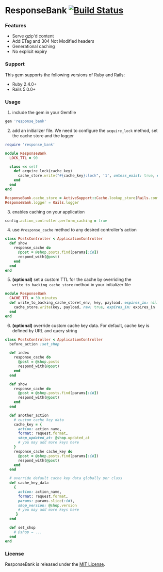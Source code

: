 # ResponseBank [![Build Status](https://secure.travis-ci.org/Shopify/response_bank.png)](http://travis-ci.org/Shopify/response_bank)

### Features

* Serve gzip'd content
* Add ETag and 304 Not Modified headers
* Generational caching
* No explicit expiry

### Support

This gem supports the following versions of Ruby and Rails:

* Ruby 2.4.0+
* Rails 5.0.0+

### Usage

1. include the gem in your Gemfile

```ruby
gem 'response_bank'
```

2. add an initializer file. We need to configure the `acquire_lock` method, set the cache store and the logger

```ruby
require 'response_bank'

module ResponseBank
  LOCK_TTL = 90

  class << self
    def acquire_lock(cache_key)
      cache_store.write("#{cache_key}:lock", '1', unless_exist: true, expires_in: LOCK_TTL, raw: true)
    end
  end
end

ResponseBank.cache_store = ActiveSupport::Cache.lookup_store(Rails.configuration.cache_store)
ResponseBank.logger = Rails.logger

```

3. enables caching on your application
```ruby
config.action_controller.perform_caching = true
```

4. use `#response_cache` method to any desired controller's action

```ruby
class PostsController < ApplicationController
  def show
    response_cache do
      @post = @shop.posts.find(params[:id])
      respond_with(@post)
    end
  end
end
```

5. **(optional)** set a custom TTL for the cache by overriding the `write_to_backing_cache_store` method in your initializer file
```ruby
module ResponseBank
  CACHE_TTL = 30.minutes
  def write_to_backing_cache_store(_env, key, payload, expires_in: nil)
    cache_store.write(key, payload, raw: true, expires_in: expires_in || CACHE_TTL)
  end
end
```

6. **(optional)** override custom cache key data. For default, cache key is defined by URL and query string

```ruby
class PostsController < ApplicationController
  before_action :set_shop

  def index
    response_cache do
      @post = @shop.posts
      respond_with(@post)
    end
  end

  def show
    response_cache do
      @post = @shop.posts.find(params[:id])
      respond_with(@post)
    end
  end

  def another_action
    # custom cache key data
    cache_key = {
      action: action_name,
      format: request.format,
      shop_updated_at: @shop.updated_at
      # you may add more keys here
    }
    response_cache cache_key do
      @post = @shop.posts.find(params[:id])
      respond_with(@post)
    end
  end

  # override default cache key data globally per class
  def cache_key_data
    {
      action: action_name,
      format: request.format,
      params: params.slice(:id),
      shop_version: @shop.version
      # you may add more keys here
     }
  end

  def set_shop
    # @shop = ...
  end
end
```

### License

ResponseBank is released under the [MIT License](LICENSE.txt).
